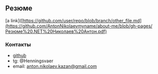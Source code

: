 ## Резюме
[a link]([https://github.com/user/repo/blob/branch/other_file.md](https://github.com/AntonNikolaevmyname/about-me/blob/gh-pages/Резюме%20.NET%20Николаев%20Антон.pdf)


### Контакты
* [github](https://github.com/AntonNikolaevmyname)
* tg: @Henningsvaer
* email: anton.nikolaev.kazan@gmail.com
